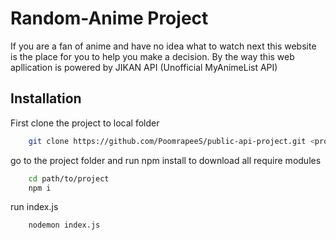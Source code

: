 
# Random-Anime Project
If you are a fan of anime and have no idea what to watch next this website is the place for you to help you make a decision. By the way this web apllication is powered by JIKAN API (Unofficial MyAnimeList API)


## Installation

First clone the project to local folder

```bash
    git clone https://github.com/PoomrapeeS/public-api-project.git <project_folder_name>
```

go to the project folder and run npm install to download all require modules

```bash
    cd path/to/project
    npm i
```

run index.js

```bash
    nodemon index.js
```